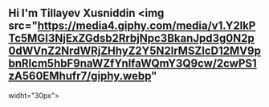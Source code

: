 ## Hi I'm Tillayev Xusniddin <img src="https://media4.giphy.com/media/v1.Y2lkPTc5MGI3NjExZGdsb2RrbjNpc3BkanJpd3g0N2p0dWVnZ2NrdWRjZHhyZ2Y5N2lrMSZlcD12MV9pbnRlcm5hbF9naWZfYnlfaWQmY3Q9cw/2cwPS1zA560EMhufr7/giphy.webp"
widht="30px">

